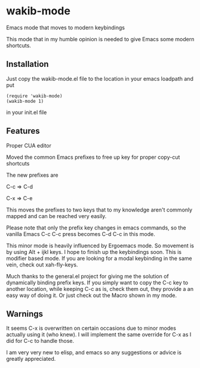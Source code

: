 # wakib-mode
Emacs mode that moves to modern keybindings

This mode that in my humble opinion is needed to give Emacs some
modern shortcuts.


## Installation

Just copy the wakib-mode.el file to the location in your emacs loadpath
and put

```
(require 'wakib-mode)
(wakib-mode 1)
```
in your init.el file

## Features

Proper CUA editor

Moved the common Emacs prefixes to free up key for proper copy-cut shortcuts

The new prefixes are

C-c => C-d

C-x => C-e

This moves the prefixes to two keys that to my knowledge aren't commonly mapped
and can be reached very easily.

Please note that only the prefix key changes in emacs commands, so the vanilla
Emacs C-c C-c press becomes C-d C-c in this mode.

This minor mode is heavily influenced by Ergoemacs mode. So movement is by
using Alt + ijkl keys. I hope to finish up the keybindings soon. This is
modifier based mode. If you are looking for a modal keybinding in the same
vein, check out xah-fly-keys.

Much thanks to the general.el project for giving me the solution of
dynamically binding prefix keys. If you simply want to copy the C-c key
to another location, while keeping C-c as is, check them out, they provide a
an easy way of doing it. Or just check out the Macro shown in my mode.

## Warnings

It seems C-x is overwritten on certain occasions due to minor modes actually
using it (who knew). I will implement the same override for C-x as I did for
C-c to handle those.

I am very very new to elisp, and emacs so any suggestions or advice is
greatly appreciated.
